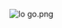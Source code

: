 ![lo go.png](https://github.com/Dead-U3er/Dead-U3er/assets/103173374/18dde4e8-1f47-420c-a17a-7de8fc3ad102)
